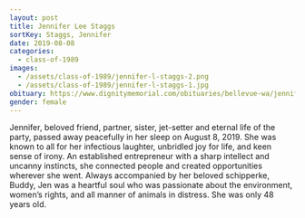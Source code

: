 ```yaml
---
layout: post
title: Jennifer Lee Staggs
sortKey: Staggs, Jennifer
date: 2019-08-08
categories:
  - class-of-1989
images:
  - /assets/class-of-1989/jennifer-l-staggs-2.png
  - /assets/class-of-1989/jennifer-l-staggs-1.jpg
obituary: https://www.dignitymemorial.com/obituaries/bellevue-wa/jennifer-staggs-8817283
gender: female
---
```


Jennifer, beloved friend, partner, sister, jet-setter and eternal life of the party, passed away peacefully in her sleep on August 8, 2019. She was known to all for her infectious laughter, unbridled joy for life, and keen sense of irony. An established entrepreneur with a sharp intellect and uncanny instincts, she connected people and created opportunities wherever she went. Always accompanied by her beloved schipperke, Buddy, Jen was a heartful soul who was passionate about the environment, women’s rights, and all manner of animals in distress. She was only 48 years old.
